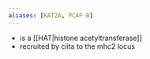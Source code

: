 ```yaml
---
aliases: [KAT2A, PCAF-B]
---
```

- is a [[HAT|histone acetyltransferase]]
- recruited by ciita to the mhc2 locus 